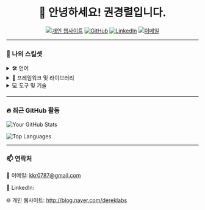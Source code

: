 <h1 align="center">👋 안녕하세요! <strong>권경렬</strong>입니다.</h1>
<!-- <h3 align="center">[당신의 직업/직위] | [회사/기관/프리랜서] | [사용하는 기술/언어]</h3> -->

<p align="center">
  <a href="https://blog.naver.com/dereklabs"><img src="https://img.shields.io/badge/-Website-FF7139?style=flat&logo=Google-Chrome&logoColor=white" alt="개인 웹사이트"></a>
  <a href="https://github.com/kwonkyungryul"><img src="https://img.shields.io/badge/-GitHub-181717?style=flat&logo=github&logoColor=white" alt="GitHub"></a>
  <a href="#"><img src="https://img.shields.io/badge/-LinkedIn-0A66C2?style=flat&logo=linkedin&logoColor=white" alt="LinkedIn"></a>
  <a href="mailto:kkr0787@gmail.com"><img src="https://img.shields.io/badge/-Email-D14836?style=flat&logo=Gmail&logoColor=white" alt="이메일"></a>
</p>

---

### 🌟 나의 스킬셋

<details>
<summary>🛠 언어</summary>
<p>
  
  ![image](https://user-images.githubusercontent.com/68271830/235287818-c228a7b8-42c0-4528-8b57-02c573684bc7.png)
  
  ![image](https://user-images.githubusercontent.com/68271830/235287822-24756d9e-39f9-4f0c-a06f-998075ebd7d4.png)
  
  ![image](https://user-images.githubusercontent.com/68271830/235287824-35cb2a43-bded-439b-9288-ef002a6a307b.png)
  
</p>
</details>

<details>
<summary>🔧 프레임워크 및 라이브러리</summary>
<p>
  
  ![image](https://user-images.githubusercontent.com/68271830/235287645-4a04635f-2b96-446c-9884-4461ddca091f.png)

  ![image](https://user-images.githubusercontent.com/68271830/235287771-06ccaf60-5292-48d4-b0d7-80257aab4d8b.png)
  
</p>
</details>

<details>
<summary>💻 도구 및 기술</summary>
<p>
  
  ![image](https://user-images.githubusercontent.com/68271830/235287419-d9e5ee10-abfa-43af-8caf-0bd15491295c.png)
  
  ![image](https://user-images.githubusercontent.com/68271830/235287476-099fff68-630c-4d4c-aa1c-932ebd37ff53.png)
  
  ![image](https://user-images.githubusercontent.com/68271830/235287626-6cf69f66-8b19-443a-bde0-9d08559d21c1.png)

</p>
</details>

---

### 🔥 최근 GitHub 활동

![Your GitHub Stats](https://github-readme-stats.vercel.app/api?username=kwonkyungryul&show_icons=true&theme=dracula)

![Top Languages](https://github-readme-stats.vercel.app/api/top-langs/?username=kwonkyungryul&layout=compact&theme=dracula)

---

### 📫 연락처

📧 이메일: kkr0787@gmail.com

🔗 LinkedIn: 

🌐 개인 웹사이트: http://blog.naver.com/dereklabs

